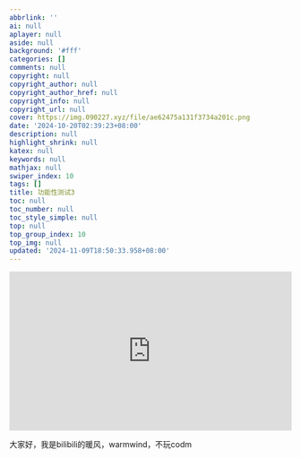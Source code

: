 ```yaml
---
abbrlink: ''
ai: null
aplayer: null
aside: null
background: '#fff'
categories: []
comments: null
copyright: null
copyright_author: null
copyright_author_href: null
copyright_info: null
copyright_url: null
cover: https://img.090227.xyz/file/ae62475a131f3734a201c.png
date: '2024-10-20T02:39:23+08:00'
description: null
highlight_shrink: null
katex: null
keywords: null
mathjax: null
swiper_index: 10
tags: []
title: 功能性测试3
toc: null
toc_number: null
toc_style_simple: null
top: null
top_group_index: 10
top_img: null
updated: '2024-11-09T18:50:33.958+08:00'
---
```

<div class="video-container">
<iframe src="https://player.bilibili.com/player.html?isOutside=true&aid=447007078&bvid=BV1bj411z7ya&cid=1228227257&p=1" scrolling="no" border="0" frameborder="no" framespacing="0" allowfullscreen="true"></iframe>
</div>

<style>
.video-container {
    position: relative;
    width: 100%;
    padding-top: 56.25%; /* 16:9 aspect ratio (height/width = 9/16 * 100%) */
}

.video-container iframe {
    position: absolute;
    top: 0;
    left: 0;
    width: 100%;
    height: 100%;
}
</style>

大家好，我是bilibili的暖风，warmwind，不玩codm
